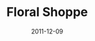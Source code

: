 ---
discogs_id: 3791857
discogs_master_id: 461722
title: Floral Shoppe
artists: ['Macintosh Plus']
date: 2011-12-09
genre: ['Electronic']
image: Floral Shoppe-3791857.jpg
label: Beer On The Rug
country: US
styles: ['Vaporwave', 'Faux-utopian']
video: https://www.youtube.com/watch?v=cCq0P509UL4
---